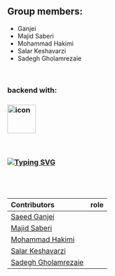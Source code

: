 
<div class="group">
  <h2>Group members:</h2>
  <ul>
    <li>Ganjei</li>
    <li>Majid Saberi</li>
    <li>Mohammad Hakimi</li>
    <li>Salar Keshavarzi</li>
    <li>Sadegh Gholamrezaie</li>
  </ul>
</div>


<br>
<h3>backend with:<h3>

<div style="display: flex; align-items: flex-start;"><img src="https://techstack-generator.vercel.app/django-icon.svg" alt="icon" width="65" height="65" /></div>
  
<br>
<br>


 [![Typing SVG](https://readme-typing-svg.demolab.com?font=Fira+Code&pause=1000&width=435&lines=DATABASE+%3D+PostgreSQL)](https://git.io/typing-svg) 

<!--<h3>DATABASE : <h3>-->
<!--<pre>      postgresql</pre>-->


<br>
<br>
  
| Contributors | role |  
| :---         |     :---:      |
|[Saeed Ganjei]()|| 
|[Majid Saberi](https://github.com/saberimajid78)||
|[Mohammad Hakimi]()||
|[Salar Keshavarzi](https://github.com/SalarKesha)||
|[Sadegh Gholamrezaie](https://github.com/sadegh-gholamrezaii)||
